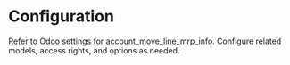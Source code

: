 # Configuration

Refer to Odoo settings for account_move_line_mrp_info. Configure related models, access rights, and options as needed.
